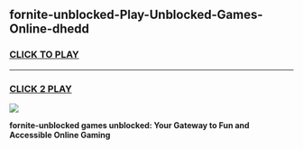 
## fornite-unblocked-Play-Unblocked-Games-Online-dhedd
<h3>
<a href="https://premium76.site?title=fornite-unblocked&ref=25A">CLICK TO PLAY</a></h3>
<hr>

<h3>
<a href="https://premium76.site?title=fornite-unblocked&ref=25A">CLICK 2 PLAY</a>
  
</h3>

<a href="https://premium76.site?title=fornite-unblocked&ref=25A"><img src="https://clearcache.store/games.png"></a>


**fornite-unblocked games unblocked: Your Gateway to Fun and Accessible Online Gaming**
